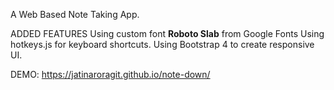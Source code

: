 A Web Based Note Taking App.

ADDED FEATURES
                 Using custom font <b>Roboto Slab</b> from Google Fonts
                 Using hotkeys.js for keyboard shortcuts.
                 Using Bootstrap 4 to create responsive UI.    

DEMO: https://jatinaroragit.github.io/note-down/

